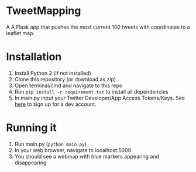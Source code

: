 # TweetMapping
A A Flask app that pushes the most current 100 tweets with coordinates to a leaflet map.

# Installation
 1. Install Python 2 (if not installed)
 2. Clone this repository (or download as zip)
 3. Open terminal/cmd and navigate to this repo
 4. Run ```pip install -r requirement.txt``` to install all dependencies
 5. In main.py input your Twitter Developer/App Access Tokens/Keys. See [here](https://dev.twitter.com/) to sign up for a dev account.

# Running it
 1. Run main.py (```python main.py```)
 2. In your web browser, navigate to localhost:5000
 3. You should see a webmap with blue markers appearing and disappearing
